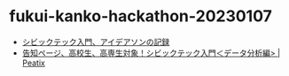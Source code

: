 # fukui-kanko-hackathon-20230107
 
- [シビックテック入門、アイデアソンの記録](https://code4fukui.github.io/fukui-kanko-hackathon-20230107/)
- [告知ページ、高校生、高専生対象！シビックテック入門＜データ分析編> | Peatix](https://fukuidx1.peatix.com/)
